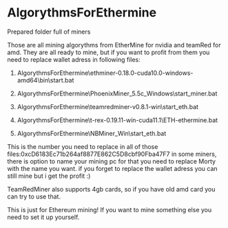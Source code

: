 # AlgorythmsForEthermine
 Prepared folder full of miners

Those are all mining algorythms from EtherMine for nvidia and teamRed for amd.
They are all ready to mine, but if you want to profit from them you need to replace wallet adress in following files:

1. AlgorythmsForEthermine\ethminer-0.18.0-cuda10.0-windows-amd64\bin\start.bat

2. AlgorythmsForEthermine\PhoenixMiner_5.5c_Windows\start_miner.bat

3. AlgorythmsForEthermine\teamredminer-v0.8.1-win\start_eth.bat

4. AlgorythmsForEthermine\t-rex-0.19.11-win-cuda11.1\ETH-ethermine.bat

5. AlgorythmsForEthermine\NBMiner_Win\start_eth.bat

This is the number you need to replace in all of those files:0xcD6183Ec71b264af8877E862C5D8cbf90Fba47F7
in some miners, there is option to name your mining pc for that you need to replace Morty with the name you want.
if you forget to replace the wallet adress you can still mine but i get the profit :)

TeamRedMiner also supports 4gb cards, so if you have old amd card you can try to use that.

This is just for Ethereum mining!
If you want to mine something else you need to set it up yourself.